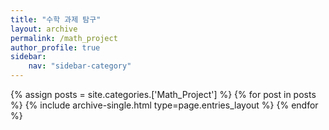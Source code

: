 ```yaml
---
title: "수학 과제 탐구"
layout: archive
permalink: /math_project
author_profile: true
sidebar:
    nav: "sidebar-category"
---
```


<!-- 공백이 포함되어 있는 카테고리 이름의 경우 site.categories.['a b c'] 이런식으로! -->

{% assign posts = site.categories.['Math_Project'] %}
{% for post in posts %} {% include archive-single.html type=page.entries_layout %} {% endfor %}
